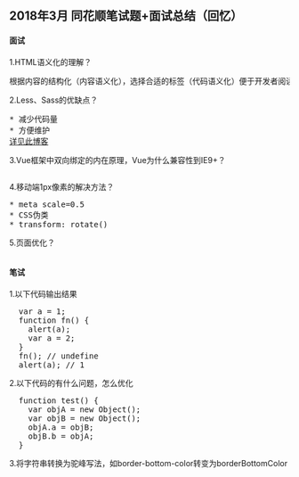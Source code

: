 ## 2018年3月 同花顺笔试题+面试总结（回忆）

#### 面试

1.HTML语义化的理解？
<pre>
根据内容的结构化（内容语义化），选择合适的标签（代码语义化）便于开发者阅读和写出更优雅的代码的同时让浏览器的爬虫和机器很好地解析
</pre>
2.Less、Sass的优缺点？
<pre>
* 减少代码量
* 方便维护
<a href="http://blog.csdn.net/u014321952/article/details/26370627">详见此博客</a>
</pre>
3.Vue框架中双向绑定的内在原理，Vue为什么兼容性到IE9+？
<pre></pre>
4.移动端1px像素的解决方法？
<pre>
* meta scale=0.5
* CSS伪类
* transform: rotate()
</pre>
5.页面优化？
<pre>
</pre>


#### 笔试
1.以下代码输出结果
<pre>
  var a = 1;
  function fn() {
    alert(a);
    var a = 2;
  }
  fn(); // undefine
  alert(a); // 1
</pre>
2.以下代码的有什么问题，怎么优化
<pre>
  function test() {
    var objA = new Object();
    var objB = new Object();
    objA.a = objB;
    objB.b = objA;
  }
</pre>
3.将字符串转换为驼峰写法，如border-bottom-color转变为borderBottomColor
<pre>

</pre>
